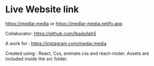 #  Live Website link
https://medlar.media or https://medlar-media.netify.app

Collaborator: https://github.com/Ibadullah5

A work for : https://instagram.com/medar.media

Created using : React, Css, animate.css and react-router.
Assets are included inside the src folder.






